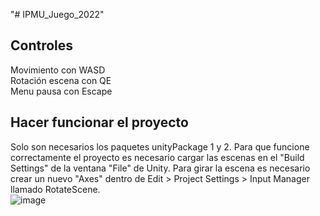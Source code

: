 "# IPMU_Juego_2022" 
## Controles
Movimiento con WASD <br />
Rotación escena con QE <br />
Menu pausa con Escape <br />

## Hacer funcionar el proyecto
Solo son necesarios los paquetes unityPackage 1 y 2. Para que funcione correctamente el proyecto es necesario cargar las escenas en el "Build Settings" de la ventana "File" de Unity. Para girar la escena es necesario crear un nuevo "Axes" dentro de Edit > Project Settings > Input Manager llamado RotateScene.<br/>
![image](https://user-images.githubusercontent.com/116154873/203839129-e8961381-feba-420a-904b-ed558d36b6c5.png)
